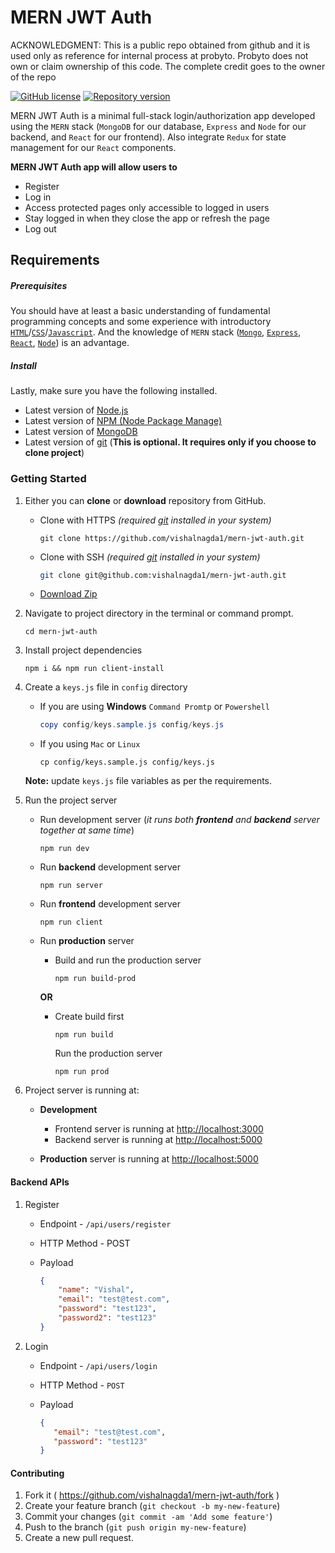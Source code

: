 # MERN JWT Auth

ACKNOWLEDGMENT:
This is a public repo obtained from github and it is used only as reference for internal process at probyto. Probyto does not own or claim ownership of this code. The complete credit goes to the owner of the repo

[![GitHub license](https://img.shields.io/github/license/vishalnagda1/mern-jwt-auth?style=plastic)](https://github.com/vishalnagda1/mern-jwt-auth/blob/master/LICENSE) [![Repository version](https://img.shields.io/badge/version-2.0.0-brightgreen?style=plastic)](https://github.com/vishalnagda1/mern-jwt-auth/releases/tag/v2.0.0)


MERN JWT Auth is a minimal full-stack login/authorization app developed using the `MERN` stack (`MongoDB` for our database, `Express` and `Node` for our backend, and `React` for our frontend). Also integrate `Redux` for state management for our `React` components.

**MERN JWT Auth app will allow users to**

- Register
- Log in
- Access protected pages only accessible to logged in users
- Stay logged in when they close the app or refresh the page
- Log out



## Requirements

##### **Prerequisites**

You should have at least a basic understanding of fundamental programming concepts and some experience with introductory [`HTML`](https://developer.mozilla.org/en-US/docs/Web/HTML)/[`CSS`](https://developer.mozilla.org/en-US/docs/Learn/CSS)/[`Javascript`](https://developer.mozilla.org/en-US/docs/Web/JavaScript). And the knowledge of `MERN` stack  ([`Mongo`](https://university.mongodb.com/), [`Express`](https://expressjs.com/), [`React`](https://reactjs.org/), [`Node`](https://nodejs.dev/)) is an advantage.

##### **Install**

Lastly, make sure you have the following installed.

- Latest version of [Node.js](https://nodejs.org/en/)
- Latest version of [NPM (Node Package Manage)](https://www.npmjs.com/get-npm)
- Latest version of [MongoDB](https://docs.mongodb.com/manual/administration/install-community/)
- Latest version of [git](https://git-scm.com/) (**This is optional. It requires only if you choose to clone project**)



### Getting Started

1. Either you can **clone** or **download** repository from GitHub.

   - Clone with HTTPS *(required [git](https://git-scm.com/) installed in your system)*

     ```shell
     git clone https://github.com/vishalnagda1/mern-jwt-auth.git
     ```

   - Clone with SSH *(required [git](https://git-scm.com/) installed in your system)*

     ```sh
     git clone git@github.com:vishalnagda1/mern-jwt-auth.git
     ```

   - [Download Zip](https://github.com/vishalnagda1/mern-jwt-auth/archive/master.zip)

2. Navigate to project directory in the terminal or command prompt.

   ```shell
   cd mern-jwt-auth
   ```

3. Install project dependencies

   ```shell
   npm i && npm run client-install
   ```

4. Create a `keys.js` file in `config` directory

   - If you are using **Windows** `Command Promtp` or `Powershell`

     ```powershell
     copy config/keys.sample.js config/keys.js
     ```

   - If you using `Mac` or `Linux`

     ```shell
     cp config/keys.sample.js config/keys.js
     ```

   **Note:** update `keys.js` file variables as per the requirements.

5. Run the project server

   - Run development server (*it runs both **frontend** and **backend** server together at same time*)

     ```shell
     npm run dev
     ```

   - Run **backend** development server

     ```shell
     npm run server
     ```

   - Run **frontend** development server

     ```shell
     npm run client
     ```

   - Run **production** server

     - Build and run the production server

       ```shell
       npm run build-prod
       ```

     **OR**

     - Create build first

       ```shell
       npm run build
       ```

       Run the production server

       ```shell
       npm run prod
       ```

       

6. Project server is running at:

   - **Development**
     - Frontend server is running at [http://localhost:3000](http://localhost:3000)
     - Backend server is running at [http://localhost:5000](http://localhost:5000)

   - **Production** server is running at [http://localhost:5000](http://localhost:5000)



#### Backend APIs

1. Register

   - Endpoint - `/api/users/register`

   - HTTP Method - POST

   - Payload

     ```json
     {
         "name": "Vishal",
         "email": "test@test.com",
         "password": "test123",
         "password2": "test123"
     }
     ```

2. Login

   - Endpoint - `/api/users/login`

   - HTTP Method - `POST`

   - Payload

     ```json
     {
     	"email": "test@test.com",
     	"password": "test123"
     }
     ```



#### Contributing

1. Fork it ( https://github.com/vishalnagda1/mern-jwt-auth/fork )
2. Create your feature branch (`git checkout -b my-new-feature`)
3. Commit your changes (`git commit -am 'Add some feature'`)
4. Push to the branch (`git push origin my-new-feature`)
5. Create a new pull request.
